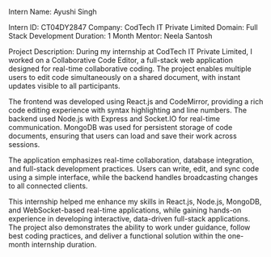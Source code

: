 Intern Name: Ayushi Singh

Intern ID: CT04DY2847
Company: CodTech IT Private Limited
Domain: Full Stack Development
Duration: 1 Month
Mentor: Neela Santosh

Project Description:
During my internship at CodTech IT Private Limited, I worked on a Collaborative Code Editor, a full-stack web application designed for real-time collaborative coding. The project enables multiple users to edit code simultaneously on a shared document, with instant updates visible to all participants.

The frontend was developed using React.js and CodeMirror, providing a rich code editing experience with syntax highlighting and line numbers. The backend used Node.js with Express and Socket.IO for real-time communication. MongoDB was used for persistent storage of code documents, ensuring that users can load and save their work across sessions.

The application emphasizes real-time collaboration, database integration, and full-stack development practices. Users can write, edit, and sync code using a simple interface, while the backend handles broadcasting changes to all connected clients.

This internship helped me enhance my skills in React.js, Node.js, MongoDB, and WebSocket-based real-time applications, while gaining hands-on experience in developing interactive, data-driven full-stack applications. The project also demonstrates the ability to work under guidance, follow best coding practices, and deliver a functional solution within the one-month internship duration.
